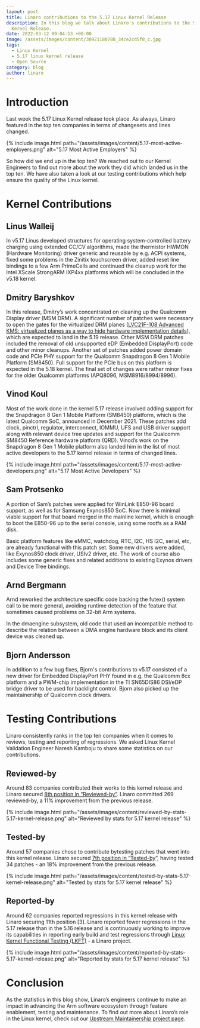 ```yaml
---
layout: post
title: Linaro contributions to the 5.17 Linux Kernel Release
description: In this blog we talk about Linaro's contributions to the 5.17 Linux
  Kernel Release.
date: 2022-03-12 09:04:13 +00:00
image: /assets/images/content/30921180788_34ce2cd5f8_c.jpg
tags:
  - Linux Kernel
  - 5.17 linux kernel release
  - Open Source
category: blog
author: linaro
---
```

# Introduction

Last week the 5.17 Linux Kernel release took place. As always, Linaro featured in the top ten companies in terms of changesets and lines changed. 

{% include image.html path="/assets/images/content/5.17-most-active-employers.png" alt="5.17 Most Active Employers" %}

So how did we end up in the top ten? We reached out to our Kernel Engineers to find out more about the work they did which landed us in the top ten. We have also taken a look at our testing contributions which help ensure the quality of the Linux kernel. 

# Kernel Contributions

## Linus Walleij

In v5.17 Linus developed structures for operating system-controlled battery charging using extended CC/CV algorithms, made the thermistor HWMON (Hardware Monitoring) driver generic and reusable by e.g. ACPI systems, fixed some problems in the Zinitix touchscreen driver, added reset line bindings to a few Arm PrimeCells and continued the cleanup work for the Intel XScale StrongARM IXP4xx platforms which will be concluded in the v5.18 kernel.

## Dmitry Baryshkov

In this release, Dmitry’s work concentrated on cleaning up the Qualcomm Display driver (MSM DRM). A significant number of patches were necessary to open the gates for the virtualized DRM planes ([LVC21F-108 Advanced KMS: virtualized planes as a way to hide hardware implementation details](https://resources.linaro.org/ru/resource/KdJRxQgh8NG3J4ssja9qHe)), which are expected to land in the 5.19 release. Other MSM DRM patches included the removal of old unsupported eDP (Embedded DisplayPort) code and other minor cleanups. Another set of patches added power domain code and PCIe PHY support for the Qualcomm Snapdragon 8 Gen 1 Mobile Platform (SM8450). Full support for the PCIe bus on this platform is expected in the 5.18 kernel. The final set of changes were rather minor fixes for the older Qualcomm platforms (APQ8096, MSM8916/8994/8996).

## Vinod Koul

Most of the work done in the kernel 5.17 release involved adding support for the Snapdragon 8 Gen 1 Mobile Platform (SM8450) platform, which is the latest Qualcomm SoC, announced in December 2021. These patches add clock, pinctrl, regulator, interconnect, IOMMU, UFS and USB driver support along with relevant device tree updates and support for the Qualcomm SM8450 Reference hardware platform (QRD). Vinod’s work on the Snapdragon 8 Gen 1 Mobile platform also landed him in the list of most active developers to the 5.17 kernel release in terms of changed lines. 

{% include image.html path="/assets/images/content/5.17-most-active-developers.png" alt="5.17 Most Active Developers" %}

## Sam Protsenko

A portion of Sam’s patches were applied for WinLink E850-96 board support, as well as for Samsung Exynos850 SoC. Now there is minimal viable support for that board merged in the mainline kernel, which is enough to boot the E850-96 up to the serial console, using some rootfs as a RAM disk.

Basic platform features like eMMC, watchdog, RTC, I2C, HS I2C, serial, etc, are already functional with this patch set. Some new drivers were added, like Exynos850 clock driver, USIv2 driver, etc. The work of course also includes some generic fixes and related additions to existing Exynos drivers and Device Tree bindings.

## Arnd Bergmann

Arnd reworked the architecture specific code backing the futex() system call to be more general, avoiding runtime detection of the feature that sometimes caused problems on 32-bit Arm systems.

In the dmaengine subsystem, old code that used an incompatible method to describe the relation between a DMA engine hardware block and its client device was cleaned up.

## Bjorn Andersson

In addition to a few bug fixes, Bjorn's contributions to v5.17 consisted of a new driver for Embedded DisplayPort PHY found in e.g. the Qualcomm 8cx platform and a PWM-chip implementation in the TI SN65DIS86 DSI/eDP bridge driver to be used for backlight control. Bjorn also picked up the maintainership of Qualcomm clock drivers.

# Testing Contributions

Linaro consistently ranks in the top ten companies when it comes to reviews, testing and reporting of regressions. We asked Linux Kernel Validation Engineer Naresh Kamboju to share some statistics on our contributions.

## Reviewed-by

Around 83 companies contributed their works to this kernel release and
Linaro secured [8th position in “Reviewed-by”](https://remword.com/kps_result/5.17_review.html). Linaro committed 269 reviewed-by, a 11% improvement from the previous release. 

{% include image.html path="/assets/images/content/reviewed-by-stats-5.17-kernel-release.png" alt="Reviewed by stats for 5.17 kernel release" %}

## Tested-by

Around 57 companies chose to contribute bytesting patches that went into this kernel release. Linaro secured [7th position in “Tested-by](https://remword.com/kps_result/5.17_test.html)”, having tested 34 patches - an 18% improvement from the previous release.

{% include image.html path="/assets/images/content/tested-by-stats-5.17-kernel-release.png" alt="Tested by stats for 5.17 kernel release" %}

## Reported-by

Around 62 companies reported regressions in this kernel release with Linaro securing 11th position \[3].  Linaro reported fewer regressions in the 5.17 release than in the 5.16 release and is continuously working to improve its capabilities in reporting early build and test regressions through [Linux Kernel Functional Testing (LKFT)](https://lkft.linaro.org/) - a Linaro project. 

{% include image.html path="/assets/images/content/reported-by-stats-5.17-kernel-release.png" alt="Reported by stats for 5.17 kernel release" %}

# Conclusion

As the statistics in this blog show, Linaro’s engineers continue to make an impact in advancing the Arm software ecosystem through feature enablement, testing and maintenance. To find out more about Linaro’s role in the Linux kernel, check out our [Upstream Maintainership project page](https://linaro.atlassian.net/wiki/spaces/UM/overview).